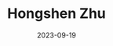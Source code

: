 ---
# Leave the homepage title empty to use the site title
title: Hongshen Zhu
date: 2023-09-19
type: landing


sections:
  - block: about.biography
    id: about
    content:
      title: Biography
      # Choose a user profile to display (a folder name within `content/authors/`)
      username: admin
    design:
      columns: '1'
  - block: markdown
    content:
      title: Research
      text: |-
       ## Publications
       **"Crisis and Correction: Do Government Rectification Efforts Restore Citizen Trust After Governance Failure?"** With Melanie Manion and Viola  Rothschild. *Political Behavior*. 2025. [link](uploads/zhu_manion_rothschild_crisis.pdf) [DOI](https://link.springer.com/article/10.1007/s11109-025-10005-x)

       **"Twisted Tongue: Limits of China's Propaganda during Crises and Policy Changes"** With Tony Zirui Yang. *Accepted* at *Political Science Research and Methods*. [link](uploads/yang_zhu_doublespeak.pdf)

       **"Contentious Origins of Authoritarian Social Protection: China's "Threat-driven" Strategy in Redistribution."** *Studies in Comparative International Development*. 2024. [link](uploads/social_security.pdf) [DOI](https://link.springer.com/article/10.1007/s12116-024-09429-z)
       
       **"Applying Insights from China: A Typology for Subnational Comparative Politics."** With Viola Rothschild. *Chinese Political Science Review*. 2024. [link](uploads/zhu_rothschild_typology.pdf) [DOI](https://link.springer.com/article/10.1007/s41111-024-00264-0)

       **"Dual Mandates in Chinese Congresses: Information and Cooptation.”** With Melanie Manion and Viola Rothschild. *Issues and Studies*. 2022. Vol. 58, No. 1: 1-20. [preprint](uploads/dual_mandates.pdf) [DOI](https://doi.org/10.1142/S1013251121500193)

       ## Under Review

       **"Community Policing and Political Participation in Contemporary China."** Presented at APSA Chinese Politics Mini-Conference 2024 With Viola Rothschild. [link](uploads/rothschild_zhu_policing.pdf)

       **"Policy under Conflicting Mandates: Evidence from 1 Billion Cellphones during China's COVID Lockdowns."** Presented at APSA Chinese Politics Mini-Conference 2022 
       
    

       ## Working Paper
       **"How Adaptive Propaganda Works: Evidence from China."** With Xinzhuo Huang and Haibing Yan. Presented at UCSD/Carter Center Young Scholars  Conference

       **"Bureaucrat Selection under Weak State Capacity: Evidence from the Democratic Republic of Congo."** With Dongil Lee, Eric Mvukiyehe,  Christelle Tchoup, and Guo Xu.
    design:
      columns: '1'
  - block: markdown
    content:
      title: Teaching
      text: |-
       ## Instructor

       **Introduction to Political Science** Lingnan University. Spring 2025

       **International Political Economy** Lingnan University. Spring 2025

       **Political Economy of Development.** Lingnan University. Fall 2024 

       **Political Economy of Global China.** University of Virginia. Fall 2023 [syllabus](uploads/syllabus_pe_of_global_china.pdf)

       **Chinese Politics.** University of Virginia. Spring 2024 [syllabus](uploads/Syllabus-ChinesePolitics.pdf)
    design:
      columns: '1'
---